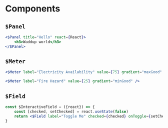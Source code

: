 # Components

## `$Panel`

```jsx
<$Panel title="Hello" react={React}>
    <h3>Waddup world</h3>
</$Panel>
```

## `$Meter`

```jsx
<$Meter label="Electricity Availability" value={75} gradient="maxGood" />

<$Meter label="Fire Hazard" value={25} gradient="minGood" />
```

## `$Field`

```jsx
const $InteractiveField = ({react}) => {
    const [checked, setChecked] = react.useState(false)
    return <$Field label="Toggle Me" checked={checked} onToggle={setChecked} />
}
```
